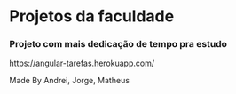 # Projetos da faculdade

### Projeto com mais dedicação de tempo pra estudo
https://angular-tarefas.herokuapp.com/







































































































Made By Andrei, Jorge, Matheus
